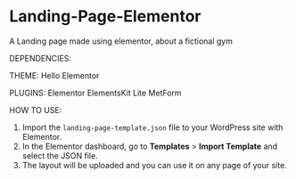 # Landing-Page-Elementor
A Landing page made using elementor, about a fictional gym

DEPENDENCIES:

THEME:
Hello Elementor

PLUGINS:
Elementor
ElementsKit Lite
MetForm

HOW TO USE:
1. Import the `landing-page-template.json` file to your WordPress site with Elementor.
2. In the Elementor dashboard, go to **Templates** > **Import Template** and select the JSON file.
3. The layout will be uploaded and you can use it on any page of your site.
